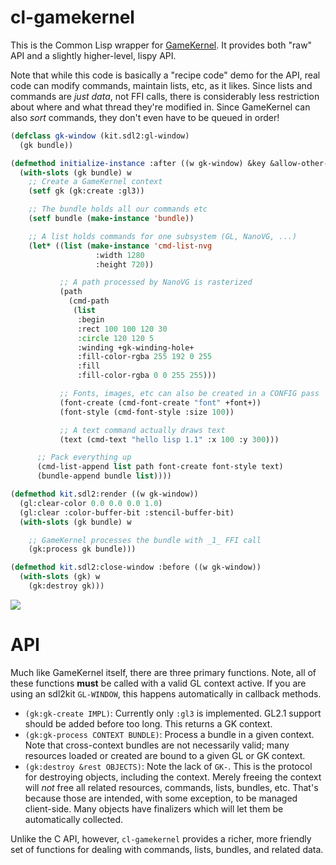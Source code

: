 # cl-gamekernel

This is the Common Lisp wrapper for
[GameKernel](https://github.com/rpav/gamekernel).  It provides both
"raw" API and a slightly higher-level, lispy API.

Note that while this code is basically a "recipe code" demo for the
API, real code can modify commands, maintain lists, etc, as it likes.
Since lists and commands are *just data*, not FFI calls, there is
considerably less restriction about where and what thread they're
modified in.  Since GameKernel can also *sort* commands, they don't
even have to be queued in order!

```lisp
(defclass gk-window (kit.sdl2:gl-window)
  (gk bundle))

(defmethod initialize-instance :after ((w gk-window) &key &allow-other-keys)
  (with-slots (gk bundle) w
    ;; Create a GameKernel context
    (setf gk (gk:create :gl3))

    ;; The bundle holds all our commands etc
    (setf bundle (make-instance 'bundle))

    ;; A list holds commands for one subsystem (GL, NanoVG, ...)
    (let* ((list (make-instance 'cmd-list-nvg
                   :width 1280
                   :height 720))

           ;; A path processed by NanoVG is rasterized
           (path
             (cmd-path
              (list
               :begin
               :rect 100 100 120 30
               :circle 120 120 5
               :winding +gk-winding-hole+
               :fill-color-rgba 255 192 0 255
               :fill
               :fill-color-rgba 0 0 255 255)))

           ;; Fonts, images, etc can also be created in a CONFIG pass
           (font-create (cmd-font-create "font" +font+))
           (font-style (cmd-font-style :size 100))

           ;; A text command actually draws text
           (text (cmd-text "hello lisp 1.1" :x 100 :y 300)))

      ;; Pack everything up
      (cmd-list-append list path font-create font-style text)
      (bundle-append bundle list))))

(defmethod kit.sdl2:render ((w gk-window))
  (gl:clear-color 0.0 0.0 0.0 1.0)
  (gl:clear :color-buffer-bit :stencil-buffer-bit)
  (with-slots (gk bundle) w

    ;; GameKernel processes the bundle with _1_ FFI call
    (gk:process gk bundle)))

(defmethod kit.sdl2:close-window :before ((w gk-window))
  (with-slots (gk) w
    (gk:destroy gk)))
```

<img src="http://ogmo.mephle.net/gamekernel/cl-example1.1.png">

# API

Much like GameKernel itself, there are three primary functions.  Note,
all of these functions **must** be called with a valid GL context
active.  If you are using an sdl2kit `GL-WINDOW`, this happens
automatically in callback methods.

* `(gk:gk-create IMPL)`:  Currently only `:gl3` is implemented.  GL2.1 support should be added before too long.  This returns a GK context.
* `(gk:gk-process CONTEXT BUNDLE)`:  Process a bundle in a given context.  Note that cross-context bundles are not necessarily valid; many resources loaded or created are bound to a given GL or GK context.
* `(gk:destroy &rest OBJECTS)`:  Note the lack of `GK-`.  This is the protocol for destroying objects, including the context.  Merely freeing the context will *not* free all related resources, commands, lists, bundles, etc.  That's because those are intended, with some exception, to be managed client-side.  Many objects have finalizers which will let them be automatically collected.

Unlike the C API, however, `cl-gamekernel` provides a richer, more
friendly set of functions for dealing with commands, lists, bundles,
and related data.
